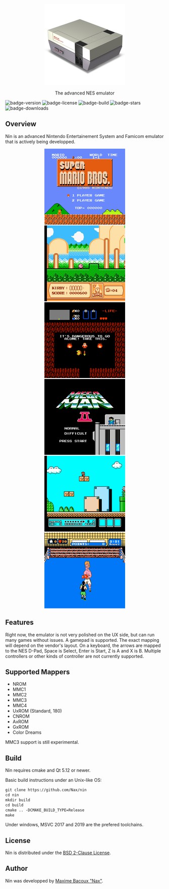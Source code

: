 <p align="center">
  <img alt="nin logo" with="256" height="256" src="https://raw.githubusercontent.com/Nax/nin/master/data/nin.png"/>
  <p align="center">The advanced NES emulator</p>
</p>

![badge-version](https://img.shields.io/github/v/release/Nax/nin?include_prereleases)
![badge-license](https://img.shields.io/github/license/Nax/nin)
![badge-build](https://img.shields.io/github/workflow/status/Nax/nin/Nin)
![badge-stars](https://img.shields.io/github/stars/Nax/nin)
![badge-downloads](https://img.shields.io/github/downloads/Nax/nin/total)

## Overview

Nin is an advanced Nintendo Entertainement System and Famicom emulator that is actively being developped.

<p align="center">
  <img with="256" height="240" src="https://raw.githubusercontent.com/Nax/nin/master/screenshots/mario.png" alt="Super Mario Bros."/>
  <img with="256" height="240" src="https://raw.githubusercontent.com/Nax/nin/master/screenshots/kirby.png" alt="Kirby's Adventure"/>
  <img with="256" height="240" src="https://raw.githubusercontent.com/Nax/nin/master/screenshots/zelda.png" alt="The Legend of Zelda"/>
  <img with="256" height="240" src="https://raw.githubusercontent.com/Nax/nin/master/screenshots/megaman2.png" alt="Mega Man 2"/>
  <img with="256" height="240" src="https://raw.githubusercontent.com/Nax/nin/master/screenshots/mario3.png" alt="Super Mario Bros. 3"/>
  <img with="256" height="240" src="https://raw.githubusercontent.com/Nax/nin/master/screenshots/punchout.png" alt="Punch-Out!!"/>
</p>

## Features

Right now, the emulator is not very polished on the UX side, but can run many games without issues.
A gamepad is supported. The exact mapping will depend on the vendor's layout.
On a keyboard, the arrows are mapped to the NES D-Pad, Space is Select, Enter is Start, Z is A and X is B.
Multiple controllers or other kinds of controller are not currently supported.

## Supported Mappers

 * NROM
 * MMC1
 * MMC2
 * MMC3
 * MMC4
 * UxROM (Standard, 180)
 * CNROM
 * AxROM
 * GxROM
 * Color Dreams

MMC3 support is still experimental.

## Build

Nin requires cmake and Qt 5.12 or newer.

Basic build instructions under an Unix-like OS:

    git clone https://github.com/Nax/nin
    cd nin
    mkdir build
    cd build
    cmake .. -DCMAKE_BUILD_TYPE=Release
    make

Under windows, MSVC 2017 and 2019 are the prefered toolchains.

## License

Nin is distributed under the [BSD 2-Clause License](LICENSE).

## Author

Nin was developped by [Maxime Bacoux "Nax"](https://github.com/Nax).
